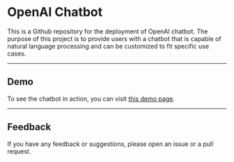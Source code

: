 # OpenAI Chatbot

This is a Github repository for the deployment of OpenAI chatbot. The purpose of this project is to provide users with a chatbot that is capable of natural language processing and can be customized to fit specific use cases. 

---
## Demo
To see the chatbot in action, you can visit [this demo page](https://risu.vercel.app).

---
## Feedback
If you have any feedback or suggestions, please open an issue or a pull request.
